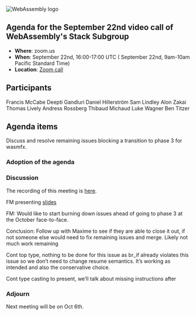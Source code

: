 ![WebAssembly logo](/images/WebAssembly.png)

## Agenda for the September 22nd video call of WebAssembly's Stack Subgroup

- **Where**: zoom.us
- **When**:  September 22nd, 16:00-17:00 UTC ( September 22nd, 9am-10am Pacific Standard Time)
- **Location**: [Zoom call](https://zoom.us/j/91846860726?pwd=NVVNVmpvRVVFQkZTVzZ1dTFEcXgrdz09)

## Participants

Francis McCabe
Deepti Gandluri
Daniel Hillerström
Sam Lindley
Alon Zakai
Thomas Lively
Andress Rossberg
Thibaud Michaud
Luke Wagner
Ben Titzer

## Agenda items

Discuss and resolve remaining issues blocking a transition to phase 3 for wasmfx.

### Adoption of the agenda

### Discussion

The recording of this meeting is [here](https://us02web.zoom.us/rec/share/SjQRgvisTtr0jxh5fCMJq9VEfFR-Yb9EgCZg8C5AfohK6d9mWL_tE474mS4Zp2Y.OM7SCVao5cDF9ERz).

FM presenting [slides](https://docs.google.com/presentation/d/1ZT7ZWqC9zc2l_Q5dxPhBCUd7bX2_v9pQvsv29fis94M)

FM: Would like to start burning down issues ahead of going to phase 3 at the October face-to-face.

Conclusion: Follow up with Maxime to see if they are able to close it out, if not someone else would need to fix remaining issues and merge. Likely not much work remaining

Cont top type, nothing to be done for this issue as br_if already violates this issue so we don’t need to change resume semantics. It’s working as intended and also the conservative choice.

Cont type casting <tlively> to present, we’ll talk about missing instructions after

### Adjourn

Next meeting will be on Oct 6th.
